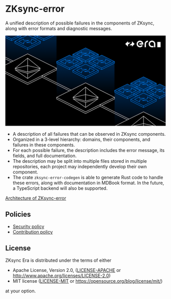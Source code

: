 # ZKsync-error

A unified description of possible failures in the components of ZKsync, along with error formats and diagnostic messages.

[![Logo](eraLogo.png)](https://zksync.io/)

- A description of all failures that can be observed in ZKsync components.
- Organized in a 3-level hierarchy: domains, their components, and failures in these components.
- For each possible failure, the description includes the error message, its fields, and full documentation.
- The description may be split into multiple files stored in multiple repositories, each project may independently develop their own component.
- The crate `zksync-error-codegen` is able to generate Rust code to handle these errors, along with documentation in MDBook format. In the future, a TypeScript backend will also be supported.

[Architecture of ZKsync-error](ARCHITECTURE.md)

## Policies

- [Security policy](SECURITY.md)
- [Contribution policy](CONTRIBUTING.md)

## License

ZKsync Era is distributed under the terms of either

- Apache License, Version 2.0, ([LICENSE-APACHE](LICENSE-APACHE) or <http://www.apache.org/licenses/LICENSE-2.0>)
- MIT license ([LICENSE-MIT](LICENSE-MIT) or <https://opensource.org/blog/license/mit/>)

at your option.
